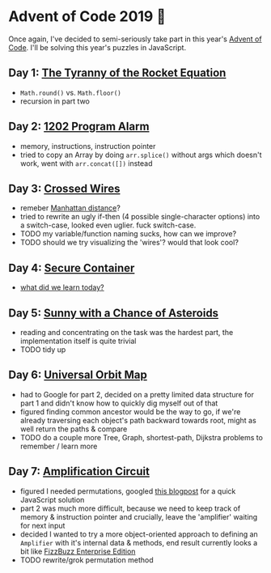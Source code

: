 # Advent of Code 2019 🎄

Once again, I've decided to semi-seriously take part in this year's [Advent of Code](https://adventofcode.com/2019). I'll be solving this year's puzzles in JavaScript.

## Day 1: [The Tyranny of the Rocket Equation](https://adventofcode.com/2019/day/1)

- `Math.round()` vs. `Math.floor()`
- recursion in part two

## Day 2: [1202 Program Alarm](https://adventofcode.com/2019/day/2)

- memory, instructions, instruction pointer
- tried to copy an Array by doing `arr.splice()` without args which doesn't work, went with `arr.concat([])` instead

## Day 3: [Crossed Wires](https://adventofcode.com/2019/day/3)

- remeber [Manhattan distance](https://en.wikipedia.org/wiki/Taxicab_geometry)?
- tried to rewrite an ugly if-then (4 possible single-character options) into a switch-case, looked even uglier. fuck switch-case.
- TODO my variable/function naming sucks, how can we improve?
- TODO should we try visualizing the 'wires'? would that look cool?

## Day 4: [Secure Container](https://adventofcode.com/2019/day/4)

- [what  did we learn today?](https://www.youtube.com/watch?v=J6VjPM5CeWs)

## Day 5: [Sunny with a Chance of Asteroids](https://adventofcode.com/2019/day/5)

- reading and concentrating on the task was the hardest part, the implementation itself is quite trivial
- TODO tidy up

## Day 6: [Universal Orbit Map](https://adventofcode.com/2019/day/6)

- had to Google for part 2, decided on a pretty limited data structure for part 1 and didn't know how to quickly dig myself out of that
- figured finding common ancestor would be the way to go, if we're already traversing each object's path backward towards root, might as well return the paths & compare
- TODO do a couple more Tree, Graph, shortest-path, Dijkstra problems to remember / learn more

## Day 7: [Amplification Circuit](https://adventofcode.com/2019/day/7)

- figured I needed permutations, googled [this blogpost](https://medium.com/@lindagmorales94/how-to-solve-a-string-permutation-problem-using-javascript-95ad5c388219) for a quick JavaScript solution
- part 2 was much more difficult, because we need to keep track of memory & instruction pointer and crucially, leave the 'amplifier' waiting for next input
- decided I wanted to try a more object-oriented approach to defining an `Amplifier` with it's internal data & methods, end result currently looks a bit like [FizzBuzz Enterprise Edition](https://github.com/EnterpriseQualityCoding/FizzBuzzEnterpriseEdition)
- TODO rewrite/grok permutation method

